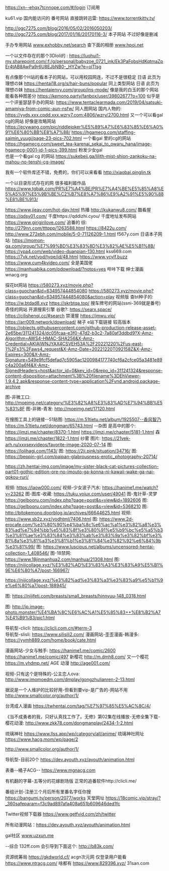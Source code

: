 
 https://xn--ehqx7tcnnope.com/#/login
订阅用

ku61.vip 国内能访问的
番号网站 直接跳转迅雷:
https://www.torrentkitty.tv/

http://ogc7275.com/blog/2016/05/02/2016050203/
http://ogc7275.com/blog/2017/01/16/20170116-3/ 本子网站 不过好像是删减

手办专用网站
www.exhobby.net/search 查下面的相册
www.hpoi.net  

一个以文件存在的那个3Dloli的 :
https://luohui1-my.sharepoint.com/:f:/g/personal/babyzoe_0721_ink/Ek3PaFobsHdKqtmaZpEr4tAB8AwPa9r6U8EJbNB0-_HYZw?e=olTlsg

有点像那个H站的看本子的网站，可以用校园网连，不过不是很稳定 日语 此页为 理想の妹
https://hentai18.org/s/hair-buns/popular
同上类型网站 日语 此页为 理想の妹
https://hentaienvy.com/group/ins-mode/ 
像是我的白玉的那个网站 能看各种图差分 
https://kemono.party/fanbox/user/39802677?o=100
似乎是一个评鉴瑟瑟手办的网站:
https://www.tentaclearmada.com/2019/04/satsuki-amamiya-from-comic-aun-nsfw/
同人图网站 国内人物的:
https://yyds.xxx.cpdd.xxx.wzry7.com:4806/wzry/2700.html
又一个可以看gal cg的网站 好像是攻略网站
https://ecywang.com/pic/riddlejoker%E5%89%A7%E6%83%85%E6%A0%91%E6%80%BB%E8%A7%88/
https://hgamecg.com/staffing-saimin_yuugi/page-23-pics-702.html 一个看gal 里的cg的网站
https://hgamecg.com/sweet_tea-karenai_sekai_to_owaru_hana/image-hgamecg-0001-id-1-pics-399.html 粉发少女gal   
也是一个看gal cg 的网站
https://sukebeii.ga/lilith-mist-shion-zankoku-na-mahou-no-tenshi-cg-image/ 

我有一个软件库还不错，免费的，你们可以来看看
http://xiaobai.qinglin.tk

一个以目录形式存在的网 很多福利姬作品
https://www.tgbak.com/PR%E7%A4%BE/PR%E7%A4%BE%E5%85%A8%E5%A5%97%E5%9B%BE%C2%B7%E8%A7%86%E9%A2%91%E5%90%88%E8%BE%913/

https://www.jieav.com/hot-day.html 热播
http://kukanwu8.com/ 酷看屋
https://qdsy01.com/ 千度https://qddizhi.cyou/ 千度地址发布网站
https://www.girigirilove.com/ 追番的
综:
http://279nn.com/tttppp/1263588.html
https://8422u.com/ 
http://www.272ebh.com/mobile/5-0-71126209-1.html
f567y.com
日语本子网站:
https://momon-ga.com/group/%E7%99%BD%E3%83%8D%E3%82%AE%E5%B1%8B/
https://ypa4.com/web/video-duanpian-130.html
kss669.com
https://7vk.net/vod/type/id/48.html
https://www.ycylf.buzz
https://www.cum4kvideo.com/ 全是美国佬
https://manhuabika.com/pdownload/?notos=yes 哔咔下载
绅士漫画wnacg.org

探花bt网站
https://580273.xyz/movie.php?class=guochan&id=634957444854080
https://580273.xyz/movie.php?class=guochan&id=634957444854080&action=play 视频版
查bt种子的:
https://w.btdad8.xyz
https://skrbtqa.top/
搜车牌号的网站(ssni-369就是番号)
奇怪的网站 开源搜索引擎 谷歌?:
https://searx.space/
https://cilishenqi.cc/#search
禁漫屋 https://jmwu.vip/
https://arr009.network/download/ 梯子
e站下载链接 较高版本
https://objects.githubusercontent.com/github-production-release-asset-2e65be/311241324/dc05fcaa-e3f0-47d2-b3c2-7a80af3ddbd9?X-Amz-Algorithm=AWS4-HMAC-SHA256&X-Amz-Credential=AKIAIWNJYAX4CSVEH53A%2F20221220%2Fus-east-1%2Fs3%2Faws4_request&X-Amz-Date=20221220T092158Z&X-Amz-Expires=300&X-Amz-Signature=549e9fcf5defad7c5905ac1200984177740cf6a2cfce05a3481e89c4a200a6f4&X-Amz-SignedHeaders=host&actor_id=0&key_id=0&repo_id=311241324&response-content-disposition=attachment%3B%20filename%3DEhViewer-1.9.4.2.apk&response-content-type=application%2Fvnd.android.package-archive

图-非微工口:
http://moeimg.net/category/%E3%82%A8%E3%83%AD%E7%94%BB%E5%83%8F
图-非微-青发:
http://moeimg.net/17120.html

在搜图工具上的链接--51贴图:
https://m.51tietu.net/album/1925507--香风智乃
https://m.51tietu.net/dongman/65743.html
--杂图
是高中的那个:
https://jmzj.me/chapter/8370-1.html
https://jmzj.me/chapter/5181-1.html 森
https://jmzj.me/chapter/1822-1.html 纱雾
图片:
https://21vek-arh.ru/xxxsexvideos/favorite-image-2020-07-14
图: https://lolihagi.com/1143/
图: https://2ji.pink/situation/34716/
图:
https://beppin-girl.com/paipan-glabrousness-erotic_photography-20714/

https://zh.hentai-img.com/image/my-sister-black-cat-pictures-collection-part01-gothic-edition-ore-no-imouto-ga-konna-ni-kawaii-wake-ga-nai-gokou-ruri/

视频:
https://laow000.com/
视频-少女波子汽水:
https://hanime1.me/watch?v=23262
图-图库-收藏:
https://tuku.voiux.com/user/49041
图-鬼针草-灵梦
https://gelbooru.com/index.php?page=post&s=view&id=1892606
图:
https://gelbooru.com/index.php?page=post&s=view&id=5368210
图:
http://bitokemono.doorblog.jp/archives/66644625.html
视频:
https://www.sb2z.xyz/vodhtml/7406.html
图:
https://www.2d-erocafe.com/%e3%80%90%e4%ba%8c%e6%ac%a1%e3%82%a8%e3%83%ad%e7%94%bb%e5%83%8f%e3%80%91%e5%b9%bc%e5%a5%b3%e3%81%ae%e3%83%84%e3%83%ab%e3%83%9a%e3%82%bf%e3%81%8a%e3%81%a3%e3%81%b1%e3%81%84%e3%82%92%e6%84%9b%e3%81%99/
图:
https://www.luscious.net/albums/uncensored-hentai-collection-1_408546/
图-18禁网:
https://www.18jinmanhua2.com/manhua/21308.html
图:
https://nijicollage.xyz/%E3%82%AD%E3%83%A3%E3%83%A9%E5%B1%9E%E6%80%A7/post-166967/

https://nijicollage.xyz/%e3%82%ad%e3%83%a3%e3%83%a9%e5%b1%9e%e6%80%a7/post-188945/

图:
https://nijifeti.com/breasts/small_breasts/hinnyuu-148_0318.html

图:
http://jp.image-photo.monster/%E4%BA%8C%E6%AC%A1%E5%85%83++%E8%B2%A7%E4%B9%B3/pic1.html

导航型-clicli:
https://clicli.com.cn/#term-3   
导航型-slisli:
https://www.silisili2.com/
漫画网站-歪歪漫画-韩漫多:
https://yymh889.com/home/book/cate.html

漫画网站-少女与触手:
https://hanime1.me/comic/2600
https://hanime1.me/comic/497
新樱花
http://m.dmh8.com/
又一个樱花
https://m.yhdmp.net/
AGE 动漫
http://age001.com/

视频-只有这个是特殊的-公主恋人ova:
http://www.imomoedm.com/dmplay/gongzhulianren-2-13.html

据说是一个人维护的比较好用-但看到要vip-是广告的-网站不用
http://www.smallcolor.org/author/1/

台湾成人漫画
https://twhentai.com/tag/%E7%97%85%E5%AC%8C/4/

《当不成勇者的我，只好认真找工作了。无修》第02集在线播放-无修全集下载-樱花动漫:
http://www.zkk78.com/dongmanplay/2434-1-2.html

琉璃神社
https://www.llss.app/wp/category/all/anime/
琉璃神社网址
https://www.hacg.mom/wp/page/2

http://www.smallcolor.org/author/1/

导航型-目前20个
https://dev.ayouth.xyz/ayouth/animation.html

表番--橘子ACG--
https://www.mgnacg.com

有机翻的字幕-五等分的花嫁剧场版
正常的追番软件http://clicli.me/

番组计划-注册三个月后所有里番名字任你搜
https://bangumi.tv/person/2077/works
天堂网址
https://18comic.vip/stray/?_360safeparam=f3c9ad897afa408a651b609646ded1fc

Twitter视频下载器
https://www.getfvid.com/zh/twitter

所有动漫网站：https://dev.ayouth.xyz/ayouth/animation.html

gal社区
www.uzxun.me

--综合
132ff.com 会引导到下面这个:
http://b83k.com/

资源统筹局
https://gkdworld.cf/
acgn次元网 仅登录用户能看
https://www.ntracg.com/
啥都有
https://www.829396.xyz/
31san.com



